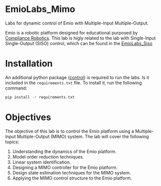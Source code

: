 # EmioLabs_Mimo
Labs for dynamic control of Emio with Multiple-Input Multiple-Output.

Emio is a robotic platform designed for educational purposed by [Compliance Robotics](https://compliance-robotics.com/compliance-lab/).
This lab is higly related to the lab with Single-Input Single-Output (SISO) control, which can be found in the [EmioLabs_Siso](https://github.com/AlessandriniAntoine/EmioLabs_Siso)

# Installation
An additional python package ([control](https://python-control.readthedocs.io/en/0.10.2/)) is required to run the labs. Is it included in the `requirements.txt` file. To install it, run the following command:

```bash
pip install -r requirements.txt
```

# Objectives

The objective of this lab is to control the Emio platform using a Multiple-Input Multiple-Output (MIMO) system. The lab will cover the following topics:
1. Understanding the dynamics of the Emio platform.
2. Model order reduction techniques.
3. Linear system identification.
4. Designing a MIMO controller for the Emio platform.
5. Design state estimation techniques for the MIMO system.
6. Applying the MIMO control structure to the Emio platform.
